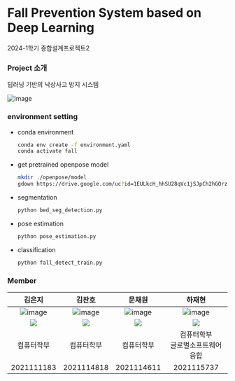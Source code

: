 # Fall Prevention System based on Deep Learning

2024-1학기 종합설계프로젝트2


### Project 소개
딥러닝 기반의 낙상사고 방지 시스템



![image](https://github.com/EunJiKim02/Fall-Prevention-System-Based-on-Deep-Learning/assets/87495422/5d592ed6-4a86-4bcc-9ab6-e4ee819f5e9d)


### environment setting

- conda environment

  ``` bash
  conda env create -f environment.yaml
  conda activate fall
  ```

- get pretrained openpose model
  ``` bash
  mkdir ./openpose/model
  gdown https://drive.google.com/uc?id=1EULkcH_hhSU28qVc1jSJpCh2hGOrzpjK -O ./openpose/model/body_pose_model.pth
  ```

- segmentation

  ``` bash
  python bed_seg_detection.py
  ```

- pose estimation

  ``` bash
  python pose_estimation.py
  ```

- classification

  ``` bash
  python fall_detect_train.py
  ```


### Member


|김은지|김찬호|문채원|하재현|
| :---------------------------------------------------------------------------------------------------------: | :---------------------------------------------------------------------------------------------------------: | :---------------------------------------------------------------------------------------------------------: | :---------------------------------------------------------------------------------------------------------: |
|   ![image](https://avatars.githubusercontent.com/u/87495422?v=4) |  ![image](https://avatars.githubusercontent.com/u/105068708?v=4) |  ![image](https://avatars.githubusercontent.com/u/111948424?v=4)  |  ![image](https://avatars.githubusercontent.com/u/100736860?v=4)  |
| <a href="https://github.com/EunJiKim02" target="_blank"><img src="https://img.shields.io/badge/github-%23121011.svg?style=for-the-badge&logo=github&logoColor=white"/></a> | <a href="https://github.com/coolho1129" target="_blank"><img src="https://img.shields.io/badge/github-%23121011.svg?style=for-the-badge&logo=github&logoColor=white"/></a> | <a href="https://github.com/mchaewon" target="_blank"><img src="https://img.shields.io/badge/github-%23121011.svg?style=for-the-badge&logo=github&logoColor=white"/></a> | <a href="https://github.com/jaehyeonha" target="_blank"><img src="https://img.shields.io/badge/github-%23121011.svg?style=for-the-badge&logo=github&logoColor=white"/></a>
|컴퓨터학부|컴퓨터학부|컴퓨터학부|컴퓨터학부 <br> 글로벌소프트웨어융합|
| 2021111183 | 2021114818 | 2021114611 | 2021115737 |

<br> </br>
